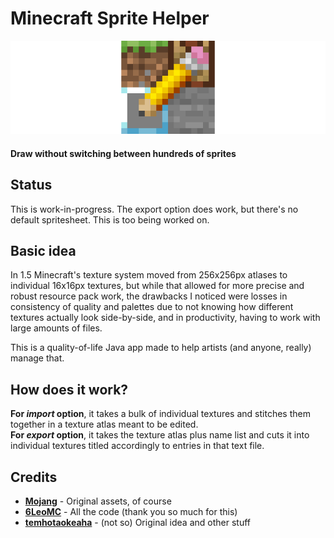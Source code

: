 # Minecraft Sprite Helper
![Logo](/readme/msh_logo_centered.png)
#### Draw without switching between hundreds of sprites

## Status

This is work-in-progress. The export option does work, but there's no default spritesheet. This is too being worked on. 

## Basic idea
In 1.5 Minecraft's texture system moved from 256x256px atlases to individual 16x16px textures, but while that allowed for more precise and robust resource pack work, the drawbacks I noticed were losses in consistency of quality and palettes due to not knowing how different textures actually look side-by-side, and in productivity, having to work with large amounts of files. 

This is a quality-of-life Java app made to help artists (and anyone, really) manage that. 

## How does it work?
**For _import_ option**, it takes a bulk of individual textures and stitches them together in a texture atlas meant to be edited. <br>
**For _export_ option**, it takes the texture atlas plus name list and cuts it into individual textures titled accordingly to entries in that text file. 

## Credits
- **[Mojang](https://minecraft.net/)** - Original assets, of course
- **[6LeoMC](https://github.com/yzl210/)** - All the code (thank you so much for this)
- **[temhotaokeaha](https://github.com/temhotaokeaha/)** - (not so) Original idea and other stuff